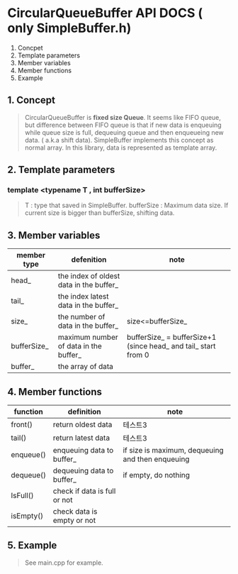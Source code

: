 # CircularQueueBuffer API DOCS ( only SimpleBuffer.h)

1. Concpet
2. Template parameters
3. Member variables
4. Member functions 
5. Example


## 1. Concept
> CircularQueueBuffer is **fixed size Queue**. It seems like FIFO queue, but difference between FIFO queue is that if new data is enqueuing while queue size is full, dequeuing queue and then enqueueing new data. ( a.k.a shift data).
SimpleBuffer implements this concept as normal array.
In this library, data is represented as template array.
  

## 2. Template parameters
### template <typename T , int bufferSize>
> T : type that saved in SimpleBuffer.
> bufferSize : Maximum data size. If current size is bigger than bufferSize, shifting data.


## 3. Member variables
|member type|defenition|note|
|------|---|---|
|head_|the index of oldest data in the buffer_||
|tail_|the index latest data in the buffer_||
|size_|the number of data in the buffer_|size<=bufferSize_|
|bufferSize_|maximum number of data in the buffer_|bufferSize_ = bufferSize+1 (since head_ and tail_ start from 0|
|buffer_|the array of data||


## 4. Member functions

|function|definition|note|
|------|---|---|
|front()|return oldest data|테스트3|
|tail()|return latest data|테스트3|
|enqueue()|enqueuing data to buffer_|if size is maximum, dequeuing and then enqueuing|
|dequeue()|dequeuing data to buffer_|if empty, do nothing|
|IsFull()|check if data is full or not||
|isEmpty()|check data is empty or not||

## 5. Example

>See main.cpp for example.


